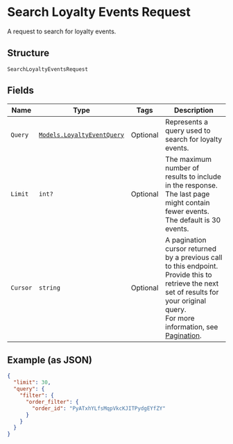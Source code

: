 
# Search Loyalty Events Request

A request to search for loyalty events.

## Structure

`SearchLoyaltyEventsRequest`

## Fields

| Name | Type | Tags | Description |
|  --- | --- | --- | --- |
| `Query` | [`Models.LoyaltyEventQuery`](/doc/models/loyalty-event-query.md) | Optional | Represents a query used to search for loyalty events. |
| `Limit` | `int?` | Optional | The maximum number of results to include in the response.<br>The last page might contain fewer events.<br>The default is 30 events. |
| `Cursor` | `string` | Optional | A pagination cursor returned by a previous call to this endpoint.<br>Provide this to retrieve the next set of results for your original query.<br>For more information, see [Pagination](https://developer.squareup.com/docs/basics/api101/pagination). |

## Example (as JSON)

```json
{
  "limit": 30,
  "query": {
    "filter": {
      "order_filter": {
        "order_id": "PyATxhYLfsMqpVkcKJITPydgEYfZY"
      }
    }
  }
}
```

